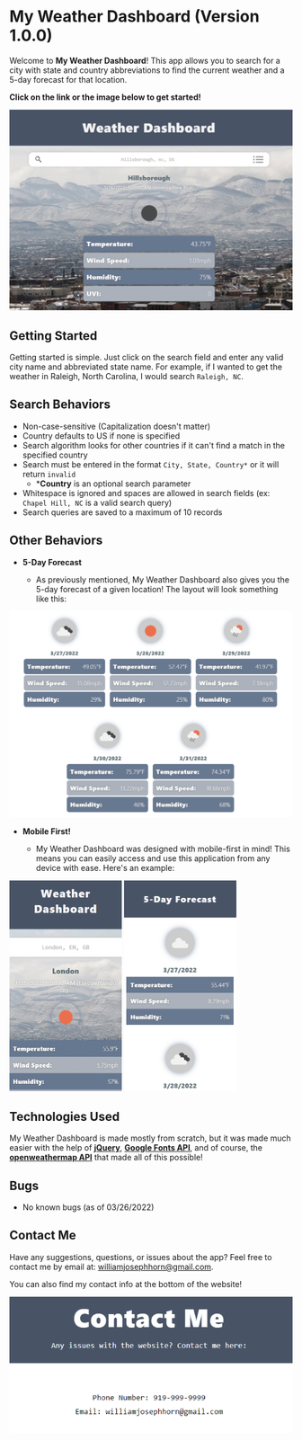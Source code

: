 # My Weather Dashboard (Version 1.0.0)

Welcome to **My Weather Dashboard**! This app allows you to search for a city with state and country abbreviations to find the current weather and a 5-day forecast for that location.

**Click on the link or the image below to get started!**

<a href="https://william-horn.github.io/my-weather-dashboard/"><img src="./resources/assets/imgs/weather-dash-1.jpg"></a>

## **Getting Started**

Getting started is simple. Just click on the search field and enter any valid city name and abbreviated state name. For example, if I wanted to get the weather in Raleigh, North Carolina, I would search `Raleigh, NC`.

## **Search Behaviors**

* Non-case-sensitive (Capitalization doesn't matter)
* Country defaults to US if none is specified
* Search algorithm looks for other countries if it can't find a match in the specified country
* Search must be entered in the format `City, State, Country*` or it will return `invalid`
    - ***Country** is an optional search parameter
* Whitespace is ignored and spaces are allowed in search fields (ex: `Chapel Hill, NC` is a valid search query)
* Search queries are saved to a maximum of 10 records

## **Other Behaviors**


* **5-Day Forecast**

    - As previously mentioned, My Weather Dashboard also gives you the 5-day forecast of a given location! The layout will look something like this:

<img src="./resources/assets/imgs/weather-dash-2.png">

* **Mobile First!**

    - My Weather Dashboard was designed with mobile-first in mind! This means you can easily access and use this application from any device with ease. Here's an example:

<img src="./resources/assets/imgs/weather-dash-3.png" width="200px" height="375px" display="inline-block">
<img src="./resources/assets/imgs/weather-dash-4.png" width="200px" height="375px" display="inline-block">


## **Technologies Used**

My Weather Dashboard is made mostly from scratch, but it was made much easier with the help of [**jQuery**](https://jquery.com/), [**Google Fonts API**](https://fonts.google.com/), and of course, the [**openweathermap API**](https://openweathermap.org/api) that made all of this possible!

## **Bugs**

* No known bugs (as of 03/26/2022)

## **Contact Me**

Have any suggestions, questions, or issues about the app? Feel free to contact me by email at: williamjosephhorn@gmail.com. 

You can also find my contact info at the bottom of the website!

<img src="./resources/assets/imgs/weather-dash-5.png">